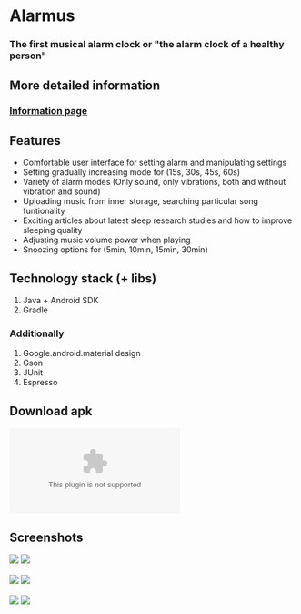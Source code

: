 # Alarmus
### The first musical alarm clock or "the alarm clock of a healthy person"

## More detailed information
### [Information page](https://telegra.ph/Alarmus-06-07)

## Features
* Comfortable user interface for setting alarm and manipulating settings
* Setting gradually increasing mode for (15s, 30s, 45s, 60s)
* Variety of alarm modes (Only sound, only vibrations, both and without vibration and sound)
* Uploading music from inner storage, searching particular song funtionality
* Exciting articles about latest sleep research studies and how to improve sleeping quality
* Adjusting music volume power when playing
* Snoozing options for (5min, 10min, 15min, 30min)

## Technology stack (+ libs)
1. Java + Android SDK
2. Gradle

### Additionally
1. Google.android.material design
2. Gson
3. JUnit
4. Espresso

## Download apk 
![Alarmus.apk](app-debug.apk)

## Screenshots
![](images/alarmus_main1.jpg)
![](images/alarmus_main3.jpg)<br><br>
![](images/alarmus_music_list.jpg)
![](images/alarmus_articles.jpg)<br><br>
![](images/alarmus_snooze.jpg)
![](images/alarmus_start_mode.jpg)




